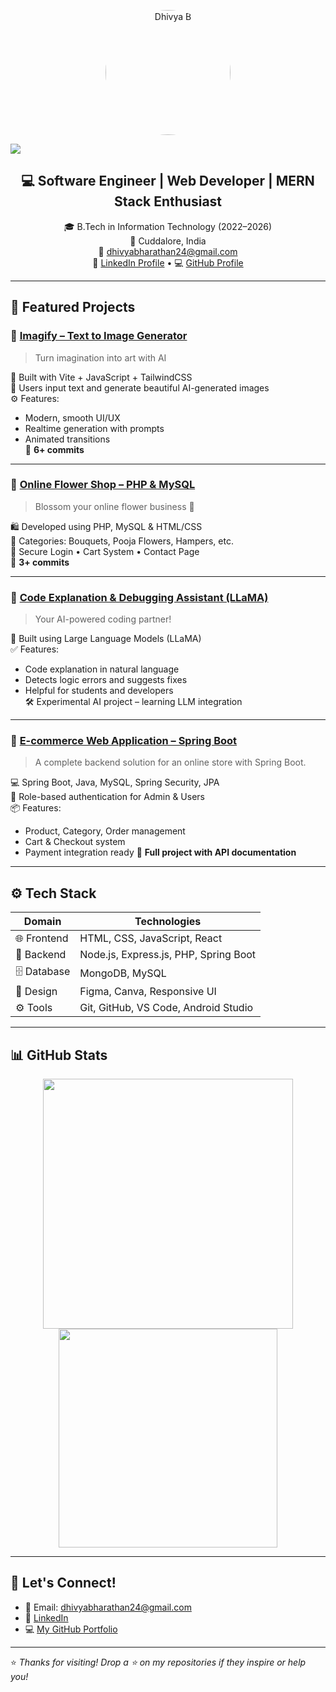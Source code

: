 <p align="center">
  <img src="Dhivya_image--_Court-removebg-preview.png" alt="Dhivya B" width="200" style="border-radius: 50%;" />
</p>

<!-- 🌸 Banner Image -->
<img src="https://capsule-render.vercel.app/api?type=waving&color=0:da70d6,100:ba55d3&height=200&section=header&text=Hi%20I'm%20Dhivya%20B!&fontSize=35&fontColor=ffffff&animation=fadeIn" />

<h2 align="center">💻 Software Engineer | Web Developer | MERN Stack Enthusiast</h2>

<p align="center">
  🎓 B.Tech in Information Technology (2022–2026) <br/>
  📍 Cuddalore, India <br/>
  📧 <a href="mailto:dhivyabharathan24@gmail.com">dhivyabharathan24@gmail.com</a> <br/>
  🔗 <a href="https://www.linkedin.com/in/dhivya-b-45787a292" target="_blank">LinkedIn Profile</a> • 
  💻 <a href="https://github.com/Dhivya2718" target="_blank">GitHub Profile</a>
</p>

---

## 🚀 Featured Projects

### 🎨 [Imagify – Text to Image Generator](https://github.com/Dhivya2718/Imagify-text-to-image-ai)
> Turn imagination into art with AI

🧠 Built with Vite + JavaScript + TailwindCSS  
🌈 Users input text and generate beautiful AI-generated images  
⚙️ Features:
- Modern, smooth UI/UX  
- Realtime generation with prompts  
- Animated transitions  
🔁 **6+ commits**

---

### 🌸 [Online Flower Shop – PHP & MySQL](https://github.com/Dhivya2718/online-flower-shop-php-mysql)
> Blossom your online flower business 🌼

🛍️ Developed using PHP, MySQL & HTML/CSS  
💐 Categories: Bouquets, Pooja Flowers, Hampers, etc.  
🔐 Secure Login • Cart System • Contact Page  
📄 **3+ commits**

---

### 🤖 [Code Explanation & Debugging Assistant (LLaMA)](https://github.com/Dhivya2718/code-debug-assistant-llama) 
> Your AI-powered coding partner!

🧠 Built using Large Language Models (LLaMA)  
✅ Features:
- Code explanation in natural language  
- Detects logic errors and suggests fixes  
- Helpful for students and developers  
🛠️ Experimental AI project – learning LLM integration

---

### 🛒 [E-commerce Web Application – Spring Boot](https://github.com/Dhivya2718/E-commerce_project_SpringBoot)
> A complete backend solution for an online store with Spring Boot.

💻 Spring Boot, Java, MySQL, Spring Security, JPA  
🔐 Role-based authentication for Admin & Users  
📦 Features:
- Product, Category, Order management
- Cart & Checkout system
- Payment integration ready
📄 **Full project with API documentation**

---

## ⚙️ Tech Stack

| Domain         | Technologies                          |
|----------------|----------------------------------------|
| 🌐 Frontend     | HTML, CSS, JavaScript, React           |
| 🧪 Backend       | Node.js, Express.js, PHP, Spring Boot  |
| 🗄️ Database      | MongoDB, MySQL                        |
| 🎨 Design        | Figma, Canva, Responsive UI           |
| ⚙️ Tools         | Git, GitHub, VS Code, Android Studio  |

---

## 📊 GitHub Stats

<p align="center">
  <img src="https://github-readme-stats.vercel.app/api?username=Dhivya2718&show_icons=true&theme=radical" width="400"/>
  <img src="https://github-readme-stats.vercel.app/api/top-langs/?username=Dhivya2718&layout=compact&theme=radical" width="350"/>
</p>

---

## 💬 Let's Connect!

- 📧 Email: dhivyabharathan24@gmail.com  
- 💼 [LinkedIn](https://www.linkedin.com/in/dhivya-b-45787a292)  
- 💻 [My GitHub Portfolio](https://github.com/Dhivya2718)

---

⭐ *Thanks for visiting! Drop a ⭐ on my repositories if they inspire or help you!*

